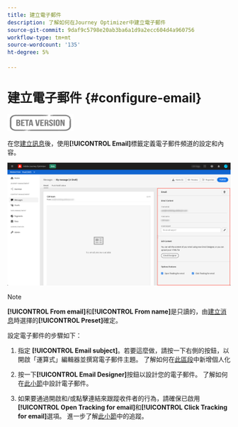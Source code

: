 ```yaml
---
title: 建立電子郵件
description: 了解如何在Journey Optimizer中建立電子郵件
source-git-commit: 9daf9c5798e20ab3ba6a1d9a2ecc604d4a960756
workflow-type: tm+mt
source-wordcount: '135'
ht-degree: 5%

---
```


# 建立電子郵件 {#configure-email}

![](assets/do-not-localize/badge.png)

在您[建立訊息](create-message.md)後，使用&#x200B;**[!UICONTROL Email]**&#x200B;標籤定義電子郵件頻道的設定和內容。

![](assets/emails-configuration.png)

>[!NOTE]
>
>**[!UICONTROL From email]**&#x200B;和&#x200B;**[!UICONTROL From name]**&#x200B;是只讀的，由[建立消息](create-message.md)時選擇的&#x200B;**[!UICONTROL Preset]**&#x200B;確定。

設定電子郵件的步驟如下：

1. 指定 **[!UICONTROL Email subject]**。若要這麼做，請按一下右側的按鈕，以開啟「運算式」編輯器並撰寫電子郵件主題。 了解如何在[此區段](personalization/personalization-aeras.md)中新增個人化

1. 按一下&#x200B;**[!UICONTROL Email Designer]**&#x200B;按鈕以設計您的電子郵件。 了解如何在[此小節](design-emails.md)中設計電子郵件。

1. 如果要通過開啟和/或點擊連結來跟蹤收件者的行為，請確保已啟用&#x200B;**[!UICONTROL Open Tracking for email]**&#x200B;和&#x200B;**[!UICONTROL Click Tracking for email]**&#x200B;選項。 進一步了解[此小節](message-tracking.md)中的追蹤。
